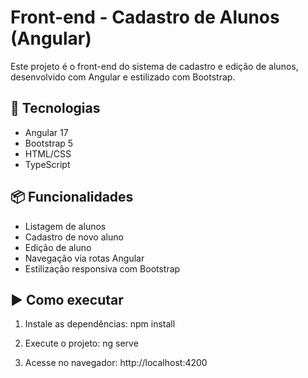 # Front-end - Cadastro de Alunos (Angular)

Este projeto é o front-end do sistema de cadastro e edição de alunos, desenvolvido com Angular e estilizado com Bootstrap.

## 🔧 Tecnologias
- Angular 17
- Bootstrap 5
- HTML/CSS
- TypeScript

## 📦 Funcionalidades
- Listagem de alunos
- Cadastro de novo aluno
- Edição de aluno
- Navegação via rotas Angular
- Estilização responsiva com Bootstrap

## ▶️ Como executar

1. Instale as dependências:
npm install

2. Execute o projeto:
ng serve

3. Acesse no navegador:
http://localhost:4200


